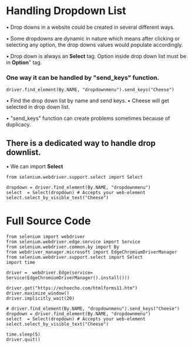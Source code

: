 # Handling Dropdown List
• Drop downs in a website could be created in several different ways. 

• Some dropdowns are dynamic in nature which means after clicking or selecting any option, the drop downs values would populate accordingly.

• Drop down is always an **Select** tag. Option inside drop down list must be in **Option**" tag.
### One way it can be handled by "send_keys" function.
```commandline
driver.find_element(By.NAME, "dropdownmenu").send_keys("Cheese")
```
• Find the drop down list by name and send keys.
• Cheese will get selected in drop down list.

• "send_keys" function can create problems sometimes because of duplicacy.

## There is a dedicated way to handle drop downlist.
• We can import **Select**
```commandline
from selenium.webdriver.support.select import Select
```

```commandline
dropdown = driver.find_element(By.NAME, "dropdownmenu")
select  = Select(dropdown) # Accepts your web-element
select.select_by_visible_text("Cheese")
```

# Full Source Code
```commandline
from selenium import webdriver
from selenium.webdriver.edge.service import Service
from selenium.webdriver.common.by import By
from webdriver_manager.microsoft import EdgeChromiumDriverManager
from selenium.webdriver.support.select import Select
import time

driver =  webdriver.Edge(service= Service(EdgeChromiumDriverManager().install()))

driver.get("https://echoecho.com/htmlforms11.htm")
driver.maximize_window()
driver.implicitly_wait(20)

# driver.find_element(By.NAME, "dropdownmenu").send_keys("Cheese")
dropdown = driver.find_element(By.NAME, "dropdownmenu")
select  = Select(dropdown) # Accepts your web-element
select.select_by_visible_text("Cheese")

time.sleep(5)
driver.quit()
```